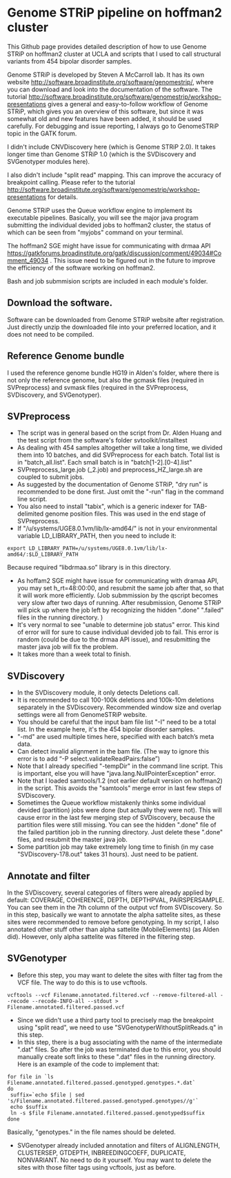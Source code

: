 # Genome STRiP pipeline on hoffman2 cluster

This Github page provides detailed description of how to use Genome STRiP on hoffman2 cluster at UCLA and scripts that I used to call structural variants from 454 bipolar disorder samples. 

Genome STRiP is developed by Steven A McCarroll lab. It has its own website http://software.broadinstitute.org/software/genomestrip/, where you can download and look into the documentation of the software. The tutorial http://software.broadinstitute.org/software/genomestrip/workshop-presentations gives a general and easy-to-follow workflow of Genome STRiP, which gives you an overview of this software, but since it was somewhat old and new features have been added, it should be used carefully. For debugging and issue reporting, I always go to GenomeSTRiP topic in the GATK forum. 

I didn't include CNVDiscovery here (which is Genome STRiP 2.0). It takes longer time than Genome STRiP 1.0 (which is the SVDiscovery and SVGenotyper modules here). 

I also didn't include "split read" mapping. This can improve the accuracy of breakpoint calling. Please refer to the tutorial http://software.broadinstitute.org/software/genomestrip/workshop-presentations for details.

Genome STRiP uses the Queue workflow engine to implement its executable pipelines. Basically, you will see the major java program submitting the individual devided jobs to hoffman2 cluster, the status of which can be seen from "myjobs" command on your terminal.

The hoffman2 SGE might have issue for communicating with drmaa API https://gatkforums.broadinstitute.org/gatk/discussion/comment/49034#Comment_49034 . This issue need to be figured out in the future to improve the efficiency of the software working on hoffman2. 

Bash and job submmision scripts are included in each module's folder.

## Download the software. 
Software can be downloaded from Genome STRiP website after registration. Just directly unzip the downloaded file into your preferred location, and it does not need to be compiled. 

## Reference Genome bundle
I used the reference genome bundle HG19 in Alden's folder, where there is not only the reference genome, but also the gcmask files (required in SVPreprocess) and svmask files (required in the SVPreprocess, SVDiscovery, and SVGenotyper). 

## SVPreprocess
* The script was in general based on the script from Dr. Alden Huang and the test script from the software's folder svtoolkit/installtest
* As dealing with 454 samples altogether will take a long time, we divided them into 10 batches, and did SVPreprocess for each batch. Total list is in "batch_all.list". Each small batch is in "batch[1-2].[0-4].list"
* SVPreprocess_large.job (_2.job) and preprocess_HZ_large.sh are coupled to submit jobs.
* As suggested by the documentation of Genome STRiP, "dry run" is recommended to be done first. Just omit the "-run" flag in the command line script. 
* You also need to install "tabix", which is a generic indexer for TAB-delimited genome position files. This was used in the end stage of SVPreprocess.
* If "/u/systems/UGE8.0.1vm/lib/lx-amd64/" is not in your environmental variable LD_LIBRARY_PATH, then you need to include it:
```
export LD_LIBRARY_PATH=/u/systems/UGE8.0.1vm/lib/lx-amd64/:$LD_LIBRARY_PATH
```
Because required “libdrmaa.so” library is in this directory.
* As hoffam2 SGE might have issue for communicating with dramaa API, you may set h_rt=48:00:00, and resubmit the same job after that, so that it will work more efficiently. (Job submmission by the qscript becomes very slow after two days of running. After resubmission, Genome STRiP will pick up where the job left by recognizing the hidden ".done" ".failed" files in the running directory. )
* It's very normal to see "unable to determine job status" error. This kind of error will for sure to cause individual devided job to fail. This error is random (could be due to the drmaa API issue), and resubmitting the master java job will fix the problem.  
* It takes more than a week total to finish.

## SVDiscovery
* In the SVDiscovery module, it only detects Deletions call. 
* It is recommended to call 100-100k deletions and 100k-10m deletions separately in the SVDiscovery. Recommended window size and overlap settings were all from GenomeSTRiP website.
* You should be careful that the input bam file list "-I" need to be a total list. In the example here, it's the 454 bipolar disorder samples.
* "-md" are used multiple times here, specified with each batch’s meta data.
* Can detect invalid alignment in the bam file. (The way to ignore this error is to add “-P select.validateReadPairs:false”)
* Note that I already specified "-tempDir" in the command line script. This is important, else you will have "java.lang.NullPointerException" error. 
* Note that I loaded samtools/1.2 (not earlier default version on hoffman2) in the script. This avoids the "samtools" merge error in last few steps of SVDiscovery.
* Sometimes the Queue workflow mistakenly thinks some individual devided (partition) jobs were done (but actually they were not). This will cause error in the last few merging step of SVDiscovery, because the partition files were still missing. You can see the hidden ".done" file of the failed partition job in the running directory. Just delete these ".done" files, and resubmit the master java job. 
* Some partition job may take extremely long time to finish (in my case "SVDiscovery-178.out" takes 31 hours). Just need to be patient.

## Annotate and filter
In the SVDiscovery, several categories of filters were already applied by default: COVERAGE, COHERENCE, DEPTH, DEPTHPVAL, PAIRSPERSAMPLE. You can see them in the 7th column of the output vcf from SVDiscovery. So in this step, basically we want to annotate the alpha sattelite sites, as these sites were recommended to remove before genotyping. 
In my script, I also annotated other stuff other than alpha sattelite (MobileElements) (as Alden did). However, only alpha sattelite was filtered in the filtering step. 

## SVGenotyper
* Before this step, you may want to delete the sites with filter tag from the VCF file. The way to do this is to use vcftools. 
```
vcftools --vcf Filename.annotated.filtered.vcf --remove-filtered-all --recode --recode-INFO-all --stdout > Filename.annotated.filtered.passed.vcf
```
* Since we didn't use a third party tool to precisely map the breakpoint using "split read", we need to use "SVGenotyperWithoutSplitReads.q" in this step. 
* In this step, there is a bug associating with the name of the intermediate ".dat" files. So after the job was terminated due to this error, you should manually create soft links to these ".dat" files in the running directory.
Here is an example of the code to implement that:
```
for file in `ls Filename.annotated.filtered.passed.genotyped.genotypes.*.dat`
do 
 suffix=`echo $file | sed 's/Filename.annotated.filtered.passed.genotyped.genotypes//g'`
 echo $suffix
 ln -s $file Filename.annotated.filtered.passed.genotyped$suffix
done
```
Basically, "genotypes." in the file names should be deleted.
* SVGenotyper already included annotation and filters of ALIGNLENGTH, CLUSTERSEP, GTDEPTH, INBREEDINGCOEFF, DUPLICATE, NONVARIANT. No need to do it yourself. You may want to delete the sites with those filter tags using vcftools, just as before. 




























